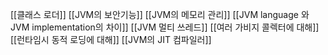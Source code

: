 [[클래스 로더]]
[[JVM의 보안기능]]
[[JVM의 메모리 관리]]
[[JVM language 와 JVM implementation의 차이]]
[[JVM 멀티 쓰레드]]
[[여러 가비지 콜렉터에 대해]]
[[런타임시 동적 로딩에 대해]]
[[JVM의 JIT 컴파일러]]


